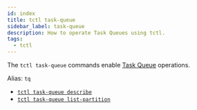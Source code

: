 ```yaml
---
id: index
title: tctl task-queue
sidebar_label: task-queue
description: How to operate Task Queues using tctl.
tags:
  - tctl
---
```


The `tctl task-queue` commands enable [Task Queue](/concepts/what-is-a-task-queue) operations.

Alias: `tq`

- [`tctl task-queue describe`](/tctl/task-queue#describe)
- [`tctl task-queue list-partition`](/tctl/task-queue#list-partition)

